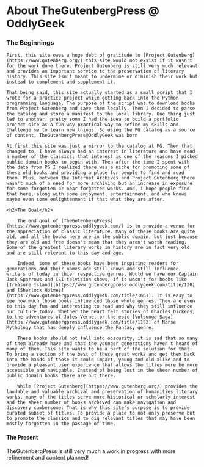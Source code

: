  <h1>About TheGutenbergPress @ OddlyGeek</h1>
    <h3>The Beginnings</h3>

    First, this site owes a huge debt of gratitude to [Project Gutenberg](https://www.gutenberg.org/) this site would not exsist if it wasn't for the work done there. Project Gutenberg is still very much relevant and provides an important service to the preservation of literary history. This site isn't meant to undermine or diminish their work but instead to complement and supplement it.

    That being said, this site actually started as a small script that I wrote for a practice project while getting back into the Python programming language. The purpose of the script was to download books from Project Gutenberg and save them locally. Then I decided to parse the catalog and store a manifest to the local library. One thing just led to another, pretty soon I had the idea to build a portfolio project site as a fun way practical way to refine my skills and challenge me to learn new things. So using the PG catalog as a source of content, TheGutenbergPress@OddlyGeek was born
    
    At first this site was just a mirror to the catalog at PG. Then that changed to, I have always had an interest in literature and have read a number of the classics; that interest is one of the reasons I picked public domain books to begin with. Then after the time I spent with the data from PG I realized there was a niche for promoting some of these old books and providing a place for people to find and read them. Plus, between the Internet Archives and Project Gutenberg there wasn't much of a need for more archiving but an increase in exposure for some forgotten or near forgotten works. And, I hope people find that here, along with some enjoyment, entertainment, and who knows maybe even some enlightenment if that what they are after.
 
    <h2>The Goal</h2>

        The end goal of [TheGutenbergPress](https://www.gutenbergpress.oddlygeek.com/) is to provide a venue for the appreciation of classic literature. Many of these books are quite old, and all the books here are in the public domain, but just because they are old and free doesn't mean that they aren't worth reading. Some of the greatest literary works in history are in fact very old and are still relevant to this day and age.

        Indeed, some of these books have been inspiring readers for generations and their names are still known and still influence writers of today in thier respective genres. Would we have our Captain Jack Sparrows and CSI telvision shows, if it wasn't for books like [Treasure Island](https://www.gutenbergpress.oddlygeek.com/title/120) and [Sherlock Holmes](https://www.gutenbergpress.oddlygeek.com/title/1661). It is easy to see how much those books influenced those whole genres. They are even to this day fun and interesting to read and why they still influence our culture today. Whether the heart felt stories of Charles Dickens, to the adventures of Jules Verne, or the epic [Volsunga Saga](https://www.gutenbergpress.oddlygeek.com/title/1152) of Norse Mythology that has deeply influence the Fantasy genre.    

        These books should not fall into obscurity, it is sad that so many of them already have and that the younger generations haven't heard of many of them. This site wants to be a part of the solution for that. To bring a section of the best of these great works and get them back into the hands of those it could impact, young and old alike and to provide a pleasant user experience that allows the titles more be more accessible and navigable. Instead of being lost in the sheer number of public domain books there are out there.

        While [Project Gutenberg](https://www.gutenberg.org/) provides the laudable and valuable archival and preservation of humanities literary works, many of the titles serve more historical or scholarly interest and the sheer number of books archived can make navigation and discovery cumbersome. That is why this site's purpose is to provide curated subset of titles. To provide a place to not only preserve but to promote the classics and to dig relevant titles that may have been mostly forgotten in the passage of time.
</section>


<section>
    <h4>The Present</h4>
    <p>TheGutenbergPress is still very much a work in progress with more refinement and content planned!</p>
